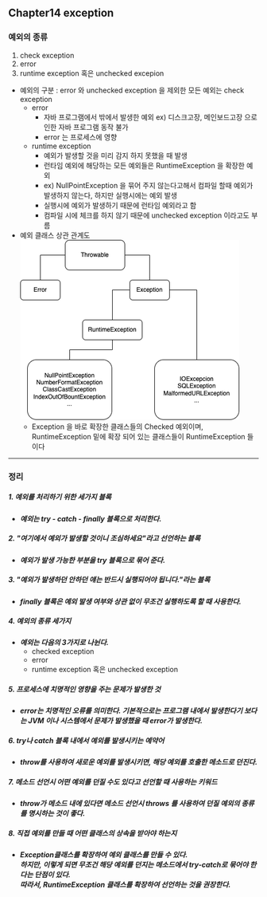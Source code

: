 ## Chapter14 exception


### 예외의 종류 
  1. check exception
  2. error
  3. runtime exception 혹은 unchecked excepion  
  - 예외의 구분 : error 와 unchecked exception 을 제외한 모든 예외는 check exception
    - error  
      - 자바 프로그램에서 밖에서 발생한 예외 ex) 디스크고장, 메인보드고장 으로 인한 자바 프로그램 동작 불가 
      - error 는 프로세스에 영향 
    - runtime exception  
      - 예외가 발생할 것을 미리 감지 하지 못했을 때 발생 
      - 런타임 예외에 해당하는 모든 예외들은 RuntimeException 을 확장한 예외 
      - ex) NullPointException 을 묶어 주지 않는다고해서 컴파일 할때 예외가 발생하지 않는다, 하지만 실행시에는 예외 발생 
      - 실행시에 예외가 발생하기 때문에 런타임 예외라고 함 
      - 컴파일 시에 체크를 하지 않기 때문에 unchecked exception 이라고도 부름 
  - 예외 클래스 상관 관계도   
  ![Exception Relation](Chapter14_exception/img/ExceptionRelation.png)   
    - Exception 을 바로 확장한 클래스들의 Checked 예외이며, RuntimeException 밑에 확장 되어 있는 클래스들이 RuntimeException 들이다 

------------------------------------------------------------

### 정리
##### 1. 예외를 처리하기 위한 세가지 블록
  - ***예외는 try - catch - finally 블록으로 처리한다.***

##### 2. "여기에서 예외가 발생할 것이니 조심하세요"라고 선언하는 블록
  - ***예외가 발생 가능한 부분을 try 블록으로 묶어 준다.***

##### 3.  "예외가 발생하던 안하던 얘는 반드시 실행되어야 됩니다."라는 블록
  - ***finally 블록은 예외 발생 여부와 상관 없이 무조건 실행하도록 할 때 사용한다.***

##### 4. 예외의 종류 세가지
  - ***예외는 다음의 3가지로 나뉜다.***
    - checked exception
    - error
    - runtime exception 혹은 unchecked exception
    
##### 5. 프로세스에 치명적인 영향을 주는 문제가 발생한 것
  - ***error는 치명적인 오류를 의미한다. 기본적으로는 프로그램 내에서 발생한다기 보다는 JVM 이나 시스템에서 문제가 발생했을 때 error가 발생한다.***
    
##### 6. try나 catch 블록 내에서 예외를 발생시키는 예약어
  -  ***throw를 사용하여 새로운 예외를 발생시키면, 해당 예외를 호출한 메소드로 던진다.***

##### 7. 메소드 선언시 어떤 예외를 던질 수도 있다고 선언할 때 사용하는 키워드
  -  ***throw가 메소드 내에 있다면 메소드 선언시 throws 를 사용하여 던질 예외의 종류를 명시하는 것이 좋다.***

##### 8. 직접 예외를 만들 때 어떤 클래스의 상속을 받아야 하는지
  -  ***Exception클래스를 확장하여 예외 클래스를 만들 수 있다.  
하지만, 이렇게 되면 무조건 해당 예외를 던지는 메소드에서 try-catch로 묶어야 한다는 단점이 있다.  
따라서, RuntimeException 클래스를 확장하여 선언하는 것을 권장한다.***

